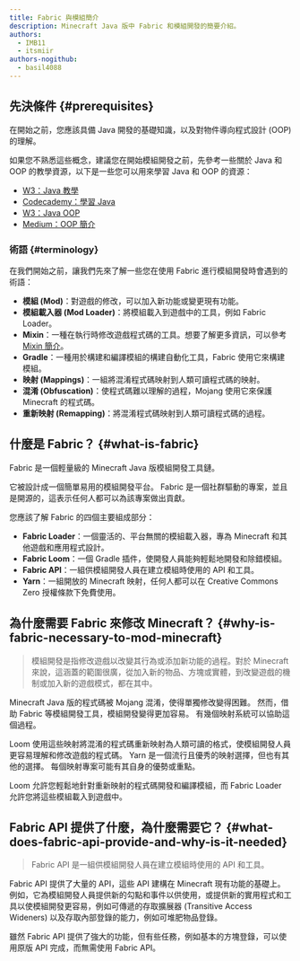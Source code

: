 ```yaml
---
title: Fabric 與模組簡介
description: Minecraft Java 版中 Fabric 和模組開發的簡要介紹。
authors:
  - IMB11
  - itsmiir
authors-nogithub:
  - basil4088
---
```


## 先決條件 {#prerequisites}

在開始之前，您應該具備 Java 開發的基礎知識，以及對物件導向程式設計 (OOP) 的理解。

如果您不熟悉這些概念，建議您在開始模組開發之前，先參考一些關於 Java 和 OOP 的教學資源，以下是一些您可以用來學習 Java 和 OOP 的資源：

- [W3：Java 教學](https://www.w3schools.com/java/)
- [Codecademy：學習 Java](https://www.codecademy.com/learn/learn-java)
- [W3：Java OOP](https://www.w3schools.com/java/java_oop.asp)
- [Medium：OOP 簡介](https://medium.com/@Adekola_Olawale/beginners-guide-to-object-oriented-programming-a94601ea2fbd)

### 術語 {#terminology}

在我們開始之前，讓我們先來了解一些您在使用 Fabric 進行模組開發時會遇到的術語：

- **模組 (Mod)**：對遊戲的修改，可以加入新功能或變更現有功能。
- **模組載入器 (Mod Loader)**：將模組載入到遊戲中的工具，例如 Fabric Loader。
- **Mixin**：一種在執行時修改遊戲程式碼的工具。想要了解更多資訊，可以參考 [Mixin 簡介](https://fabricmc.net/wiki/tutorial:mixin_introduction)。
- **Gradle**：一種用於構建和編譯模組的構建自動化工具，Fabric 使用它來構建模組。
- **映射 (Mappings)**：一組將混淆程式碼映射到人類可讀程式碼的映射。
- **混淆 (Obfuscation)**：使程式碼難以理解的過程，Mojang 使用它來保護 Minecraft 的程式碼。
- **重新映射 (Remapping)**：將混淆程式碼映射到人類可讀程式碼的過程。

## 什麼是 Fabric？ {#what-is-fabric}

Fabric 是一個輕量級的 Minecraft Java 版模組開發工具鏈。

它被設計成一個簡單易用的模組開發平台。 Fabric 是一個社群驅動的專案，並且是開源的，這表示任何人都可以為該專案做出貢獻。

您應該了解 Fabric 的四個主要組成部分：

- **Fabric Loader**：一個靈活的、平台無關的模組載入器，專為 Minecraft 和其他遊戲和應用程式設計。
- **Fabric Loom**：一個 Gradle 插件，使開發人員能夠輕鬆地開發和除錯模組。
- **Fabric API**：一組供模組開發人員在建立模組時使用的 API 和工具。
- **Yarn**：一組開放的 Minecraft 映射，任何人都可以在 Creative Commons Zero 授權條款下免費使用。

## 為什麼需要 Fabric 來修改 Minecraft？ {#why-is-fabric-necessary-to-mod-minecraft}

> 模組開發是指修改遊戲以改變其行為或添加新功能的過程。對於 Minecraft 來說，這涵蓋的範圍很廣，從加入新的物品、方塊或實體，到改變遊戲的機制或加入新的遊戲模式，都在其中。

Minecraft Java 版的程式碼被 Mojang 混淆，使得單獨修改變得困難。 然而，借助 Fabric 等模組開發工具，模組開發變得更加容易。 有幾個映射系統可以協助這個過程。

Loom 使用這些映射將混淆的程式碼重新映射為人類可讀的格式，使模組開發人員更容易理解和修改遊戲的程式碼。 Yarn 是一個流行且優秀的映射選擇，但也有其他的選擇。 每個映射專案可能有其自身的優勢或重點。

Loom 允許您輕鬆地針對重新映射的程式碼開發和編譯模組，而 Fabric Loader 允許您將這些模組載入到遊戲中。

## Fabric API 提供了什麼，為什麼需要它？ {#what-does-fabric-api-provide-and-why-is-it-needed}

> Fabric API 是一組供模組開發人員在建立模組時使用的 API 和工具。

Fabric API 提供了大量的 API，這些 API 建構在 Minecraft 現有功能的基礎上。例如，它為模組開發人員提供新的勾點和事件以供使用，或提供新的實用程式和工具以使模組開發更容易，例如可傳遞的存取擴展器 (Transitive Access Wideners) 以及存取內部登錄的能力，例如可堆肥物品登錄。

雖然 Fabric API 提供了強大的功能，但有些任務，例如基本的方塊登錄，可以使用原版 API 完成，而無需使用 Fabric API。
